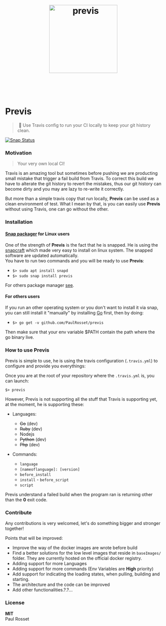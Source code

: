 <h1 align="center">
	<br>
	<img width="220" src="https://rawgit.com/PaulRosset/previs/master/media/logo.png" alt="previs">
	<br>
	<br>
	<br>
</h1>

# Previs

> 🎯 Use Travis config to run your CI locally to keep your git history clean.

[![Snap Status](https://build.snapcraft.io/badge/PaulRosset/previs.svg)](https://build.snapcraft.io/user/PaulRosset/previs)

### Motivation

> Your very own local CI!

Travis is an amazing tool but sometimes before pushing we are producting small mistake that trigger a fail build from Travis. To correct this build we have to alterate the git history to revert the mistakes, thus our git history can become dirty and you may are lazy to re-write it correctly.

But more than a simple travis copy that run locally, **Previs** can be used as a clean environment of test. What I mean by that, is you can easily use **Previs** without using Travis, one can go without the other. 

### Installation

#### [Snap packager](https://snapcraft.io/) for Linux users

One of the strength of **Previs** is the fact that he is snapped. He is using the [snapcraft](https://docs.snapcraft.io/) which made very easy to install on linux system. The snapped software are updated automatically.  
You have to run two commands and you will be ready to use **Previs**:

- `$> sudo apt install snapd`
- `$> sudo snap install previs`

For others package manager [see](https://docs.snapcraft.io/core/install).

#### For others users

If you run an other operating system or you don't want to install it via snap, you can still install it "manually" by installing [Go](https://golang.org/doc/install) first, then by doing:

- `$> go get -v github.com/PaulRosset/previs`

Then make sure that your env variable $PATH contain the path where the go binary live.

### How to use Previs

Previs is simple to use, he is using the travis configuration (`.travis.yml`) to configure and provide you everythings:

Once you are at the root of your repository where the `.travis.yml` is, you can launch:

`$> previs`

However, Previs is not supporting all the stuff that Travis is supporting yet, at the moment, he is supporting these:

- Languages:
    - ~~Go~~ (dev)
    - ~~Ruby~~ (dev)
    - Nodejs
    - ~~Python~~ (dev)
    - ~~Php~~ (dev)

- Commands:
    - `language`
    - `[nameoflanguage]: [version]`
    - `before_install`
    - `install`
    - `before_script`
    - `script`

Previs understand a failed build when the program ran is returning other than the **0** exit code.

### Contribute

Any contributions is very welcomed, let's do something bigger and stronger together!

Points that will be improved:
- Improve the way of the docker images are wrote before build
- Find a better solutions for the low level images that reside in `baseImages/` folder. They are currently hosted on the official docker registry.
- Adding support for more Languages
- Adding support for more commands (Env Variables are **High** priority)
- Add support for indicating the loading states, when pulling, building and starting.
- The architecture and the code can be improved
- Add other functionalities.?.?...

### License 

**MIT**  
Paul Rosset